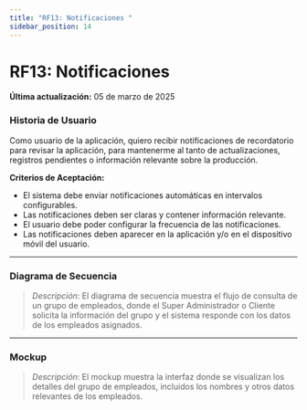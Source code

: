```yaml
---
title: "RF13: Notificaciones "  
sidebar_position: 14
---
```


# RF13: Notificaciones 

**Última actualización:** 05 de marzo de 2025

### Historia de Usuario
Como usuario de la aplicación, quiero recibir notificaciones de recordatorio para revisar la aplicación, para mantenerme al tanto de actualizaciones, registros pendientes o información relevante sobre la producción.

  **Criterios de Aceptación:**
  - El sistema debe enviar notificaciones automáticas en intervalos configurables.
  - Las notificaciones deben ser claras y contener información relevante.
  - El usuario debe poder configurar la frecuencia de las notificaciones.
  - Las notificaciones deben aparecer en la aplicación y/o en el dispositivo móvil del usuario.

---

### Diagrama de Secuencia

> *Descripción*: El diagrama de secuencia muestra el flujo de consulta de un grupo de empleados, donde el Super Administrador o Cliente solicita la información del grupo y el sistema responde con los datos de los empleados asignados.

---

### Mockup

> *Descripción*: El mockup muestra la interfaz donde se visualizan los detalles del grupo de empleados, incluidos los nombres y otros datos relevantes de los empleados.
